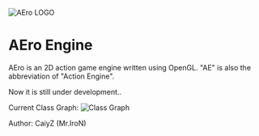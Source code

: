 ![AEro LOGO](http://img14.poco.cn/mypoco/myphoto/20130310/20/5576878220130310203439074.png)

AEro Engine
===========

AEro is an 2D action game engine written using OpenGL. "AE" is also the abbreviation of "Action Engine".

Now it is still under development..

Current Class Graph:
![Class Graph](http://img14.poco.cn/mypoco/myphoto/20130310/14/557687822013031014350701.png)

Author: CaiyZ (Mr.IroN)
